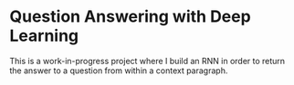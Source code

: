 # Question Answering with Deep Learning
This is a work-in-progress project where I build an RNN in order to return the answer to a question from within a context paragraph.
